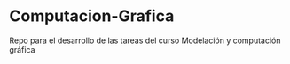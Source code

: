 # Computacion-Grafica
Repo para el desarrollo de las tareas del curso Modelación y computación gráfica
